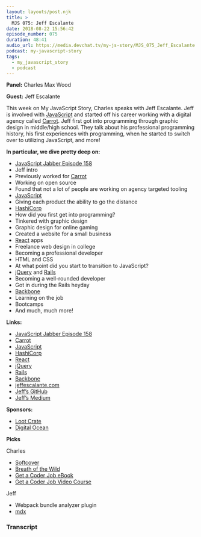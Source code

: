 ```yaml
---
layout: layouts/post.njk
title: >
  MJS 075: Jeff Escalante
date: 2018-08-22 15:56:42
episode_number: 075
duration: 48:41
audio_url: https://media.devchat.tv/my-js-story/MJS_075_Jeff_Escalante.mp3
podcast: my-javascript-story
tags:
  - my_javascript_story
  - podcast
---
```


**Panel:** Charles Max Wood

**Guest:** Jeff Escalante

This week on My JavaScript Story, Charles speaks with Jeff Escalante. Jeff is involved with [JavaScript](https://www.javascript.com/) and started off his career working with a digital agency called [Carrot](https://carrot.is/). Jeff first got into programming through graphic design in middle/high school. They talk about his professional programming history, his first experiences with programming, when he started to switch over to utilizing JavaScript, and more!

**In particular, we dive pretty deep on:**

- [JavaScript Jabber Episode 158](https://devchat.tv/js-jabber/158-jsj-roots-with-jeff-escalante/)
- Jeff intro
- Previously worked for [Carrot](https://carrot.is/)
- Working on open source
- Found that not a lot of people are working on agency targeted tooling
- [JavaScript](https://www.javascript.com/)
- Giving each product the ability to go the distance
- [HashiCorp](https://www.hashicorp.com/)
- How did you first get into programming?
- Tinkered with graphic design
- Graphic design for online gaming
- Created a website for a small business
- [React](https://reactjs.org/) apps
- Freelance web design in college
- Becoming a professional developer
- HTML and CSS
- At what point did you start to transition to JavaScript?
- [jQuery](https://jquery.com/) and [Rails](https://rubyonrails.org/)
- Becoming a well-rounded developer
- Got in during the Rails heyday
- [Backbone](http://backbonejs.org/)
- Learning on the job
- Bootcamps
- And much, much more!

**Links:**

- [JavaScript Jabber Episode 158](https://devchat.tv/js-jabber/158-jsj-roots-with-jeff-escalante/)
- [Carrot](https://carrot.is/)
- [JavaScript](https://www.javascript.com/)
- [HashiCorp](https://www.hashicorp.com/)
- [React](https://reactjs.org/)
- [jQuery](https://jquery.com/)
- [Rails](https://rubyonrails.org/)
- [Backbone](http://backbonejs.org/)
- [jeffescalante.com](https://jeffescalante.com/)
- [Jeff’s GitHub](https://github.com/jescalan)
- [Jeff’s Medium](https://medium.com/@jescalan)

**Sponsors:**

- [Loot Crate](https://www.lootcrate.com/)
- [Digital Ocean](https://www.digitalocean.com)

**Picks**

Charles

- [Softcover](https://www.softcover.io/)
- [Breath of the Wild](https://www.zelda.com/breath-of-the-wild/)
- [Get a Coder Job eBook](https://devchat.tv/store/get-a-coder-job-ebook/)
- [Get a Coder Job Video Course](https://devchat.tv/store/get-a-coder-job-video-course/)

Jeff

- Webpack bundle analyzer plugin
- [mdx](https://github.com/mdx-js/mdx)

### Transcript
